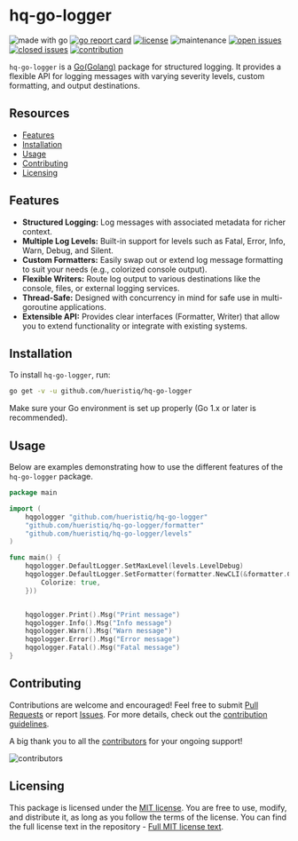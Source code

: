 # hq-go-logger

![made with go](https://img.shields.io/badge/made%20with-Go-1E90FF.svg) [![go report card](https://goreportcard.com/badge/github.com/hueristiq/hq-go-logger)](https://goreportcard.com/report/github.com/hueristiq/hq-go-logger) [![license](https://img.shields.io/badge/license-MIT-gray.svg?color=1E90FF)](https://github.com/hueristiq/hq-go-logger/blob/master/LICENSE) ![maintenance](https://img.shields.io/badge/maintained%3F-yes-1E90FF.svg) [![open issues](https://img.shields.io/github/issues-raw/hueristiq/hq-go-logger.svg?style=flat&color=1E90FF)](https://github.com/hueristiq/hq-go-logger/issues?q=is:issue+is:open) [![closed issues](https://img.shields.io/github/issues-closed-raw/hueristiq/hq-go-logger.svg?style=flat&color=1E90FF)](https://github.com/hueristiq/hq-go-logger/issues?q=is:issue+is:closed) [![contribution](https://img.shields.io/badge/contributions-welcome-1E90FF.svg)](https://github.com/hueristiq/hq-go-logger/blob/master/CONTRIBUTING.md)

`hq-go-logger` is a [Go(Golang)](https://golang.org/) package for structured logging. It provides a flexible API for logging messages with varying severity levels, custom formatting, and output destinations.

## Resources

- [Features](#features)
- [Installation](#installation)
- [Usage](#usage)
- [Contributing](#contributing)
- [Licensing](#licensing)

## Features

- **Structured Logging:** Log messages with associated metadata for richer context.
- **Multiple Log Levels:** Built-in support for levels such as Fatal, Error, Info, Warn, Debug, and Silent.
- **Custom Formatters:** Easily swap out or extend log message formatting to suit your needs (e.g., colorized console output).
- **Flexible Writers:** Route log output to various destinations like the console, files, or external logging services.
- **Thread-Safe:** Designed with concurrency in mind for safe use in multi-goroutine applications.
- **Extensible API:** Provides clear interfaces (Formatter, Writer) that allow you to extend functionality or integrate with existing systems.

## Installation

To install `hq-go-logger`, run:

```bash
go get -v -u github.com/hueristiq/hq-go-logger
```

Make sure your Go environment is set up properly (Go 1.x or later is recommended).

## Usage

Below are examples demonstrating how to use the different features of the `hq-go-logger` package.

```go
package main

import (
	hqgologger "github.com/hueristiq/hq-go-logger"
	"github.com/hueristiq/hq-go-logger/formatter"
	"github.com/hueristiq/hq-go-logger/levels"
)

func main() {
	hqgologger.DefaultLogger.SetMaxLevel(levels.LevelDebug)
	hqgologger.DefaultLogger.SetFormatter(formatter.NewCLI(&formatter.CLIOptions{
		Colorize: true,
	}))


	hqgologger.Print().Msg("Print message")
	hqgologger.Info().Msg("Info message")
	hqgologger.Warn().Msg("Warn message")
	hqgologger.Error().Msg("Error message")
	hqgologger.Fatal().Msg("Fatal message")
}
```

## Contributing

Contributions are welcome and encouraged! Feel free to submit [Pull Requests](https://github.com/hueristiq/hq-go-logger/pulls) or report [Issues](https://github.com/hueristiq/hq-go-logger/issues). For more details, check out the [contribution guidelines](https://github.com/hueristiq/hq-go-logger/blob/master/CONTRIBUTING.md).

A big thank you to all the [contributors](https://github.com/hueristiq/hq-go-logger/graphs/contributors) for your ongoing support!

![contributors](https://contrib.rocks/image?repo=hueristiq/hq-go-logger&max=500)

## Licensing

This package is licensed under the [MIT license](https://opensource.org/license/mit). You are free to use, modify, and distribute it, as long as you follow the terms of the license. You can find the full license text in the repository - [Full MIT license text](https://github.com/hueristiq/hq-go-logger/blob/master/LICENSE).